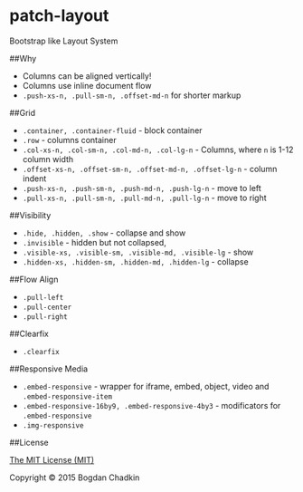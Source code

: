 # patch-layout
Bootstrap like Layout System

##Why

- Columns can be aligned vertically!
- Columns use inline document flow
- `.push-xs-n, .pull-sm-n, .offset-md-n` for shorter markup

##Grid

- `.container, .container-fluid` - block container
- `.row` - columns container
- `.col-xs-n, .col-sm-n, .col-md-n, .col-lg-n` - Columns, where `n` is 1-12 column width
- `.offset-xs-n, .offset-sm-n, .offset-md-n, .offset-lg-n` - column indent
- `.push-xs-n, .push-sm-n, .push-md-n, .push-lg-n` - move to left
- `.pull-xs-n, .pull-sm-n, .pull-md-n, .pull-lg-n` - move to right

##Visibility

- `.hide, .hidden, .show` - collapse and show
- `.invisible` - hidden but not collapsed,
- `.visible-xs, .visible-sm, .visible-md, .visible-lg` - show
- `.hidden-xs, .hidden-sm, .hidden-md, .hidden-lg` - collapse

##Flow Align

- `.pull-left`
- `.pull-center`
- `.pull-right`

##Clearfix
- `.clearfix`

##Responsive Media

- `.embed-responsive` - wrapper for iframe, embed, object, video and `.embed-responsive-item`
- `.embed-responsive-16by9, .embed-responsive-4by3` - modificators for `.embed-responsive`
- `.img-responsive`

##License

[The MIT License (MIT)](LICENSE)

Copyright &copy; 2015 Bogdan Chadkin
